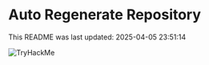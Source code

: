 # Auto Regenerate Repository

This README was last updated: 2025-04-05 23:51:14

 ![TryHackMe](https://tryhackme.com/badge/533634)